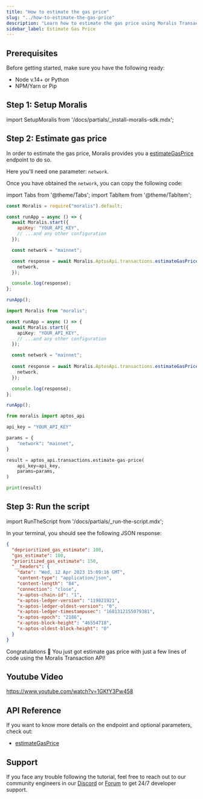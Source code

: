 ```yaml
---
title: "How to estimate the gas price"
slug: "../how-to-estimate-the-gas-price"
description: "Learn how to estimate the gas price using Moralis Transaction API."
sidebar_label: Estimate Gas Price
---
```


## Prerequisites

Before getting started, make sure you have the following ready:

- Node v.14+ or Python
- NPM/Yarn or Pip

## Step 1: Setup Moralis

import SetupMoralis from '/docs/partials/\_install-moralis-sdk.mdx';

<SetupMoralis node="moralis" python="moralis" />

## Step 2: Estimate gas price

In order to estimate the gas price, Moralis provides you a [estimateGasPrice](/web3-data-api/aptos/reference/estimate-gas-price) endpoint to do so.

Here you'll need one parameter: `network`.

Once you have obtained the `network`, you can copy the following code:

import Tabs from '@theme/Tabs';
import TabItem from '@theme/TabItem';

<Tabs groupId="programming-language">
  <TabItem value="javascript" label="index.js (JavaScript)" default>

```javascript index.js
const Moralis = require("moralis").default;

const runApp = async () => {
  await Moralis.start({
    apiKey: "YOUR_API_KEY",
    // ...and any other configuration
  });

  const network = "mainnet";

  const response = await Moralis.AptosApi.transactions.estimateGasPrice({
    network,
  });

  console.log(response);
};

runApp();
```

</TabItem>
<TabItem value="typescript" label="index.ts (TypeScript)">

```typescript index.ts
import Moralis from "moralis";

const runApp = async () => {
  await Moralis.start({
    apiKey: "YOUR_API_KEY",
    // ...and any other configuration
  });

  const network = "mainnet";
  
  const response = await Moralis.AptosApi.transactions.estimateGasPrice({
    network,
  });

  console.log(response);
};

runApp();
```

</TabItem>
<TabItem value="python" label="index.py (Python)">

```python index.py
from moralis import aptos_api

api_key = "YOUR_API_KEY"

params = {
    "network": "mainnet",
}

result = aptos_api.transactions.estimate-gas-price(
    api_key=api_key,
    params=params,
)

print(result)
```

</TabItem>
</Tabs>

## Step 3: Run the script

import RunTheScript from '/docs/partials/\_run-the-script.mdx';

<RunTheScript />

In your terminal, you should see the following JSON response:

```json
{
  "deprioritized_gas_estimate": 100,
  "gas_estimate": 100,
  "prioritized_gas_estimate": 150,
  "__headers": {
    "date": "Wed, 12 Apr 2023 15:09:16 GMT",
    "content-type": "application/json",
    "content-length": "84",
    "connection": "close",
    "x-aptos-chain-id": "1",
    "x-aptos-ledger-version": "119821921",
    "x-aptos-ledger-oldest-version": "0",
    "x-aptos-ledger-timestampusec": "1681312155079381",
    "x-aptos-epoch": "2186",
    "x-aptos-block-height": "46554718",
    "x-aptos-oldest-block-height": "0"
  }
}
```

Congratulations 🥳 You just got estimate gas price with just a few lines of code using the Moralis Transaction API!

## Youtube Video

https://www.youtube.com/watch?v=1GKfY3Pw458

## API Reference

If you want to know more details on the endpoint and optional parameters, check out:

- [estimateGasPrice](/web3-data-api/aptos/reference/estimate-gas-price)

## Support

If you face any trouble following the tutorial, feel free to reach out to our community engineers in our [Discord](https://moralis.io/discord) or [Forum](https://forum.moralis.io) to get 24/7 developer support.
